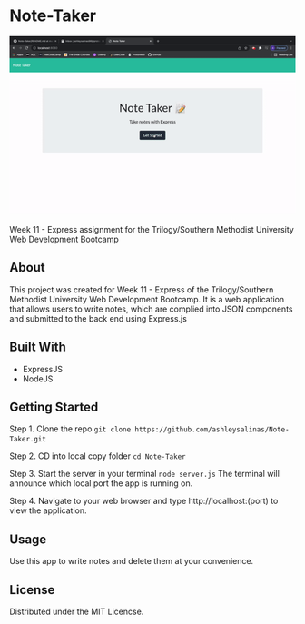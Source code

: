 # Note-Taker

![](note-taker.gif)

Week 11 - Express assignment for the Trilogy/Southern Methodist University Web Development Bootcamp

## About
This project was created for Week 11 - Express of the Trilogy/Southern Methodist University Web Development Bootcamp. It is a web application that allows users to write notes, which are complied into JSON components and submitted to the back end using Express.js

## Built With
* ExpressJS
* NodeJS

## Getting Started
   Step 1. Clone the repo
  ``` git clone https://github.com/ashleysalinas/Note-Taker.git ```
  
  Step 2. CD into local copy folder 
  ``` cd Note-Taker ```
  
  Step 3. Start the server in your terminal
  ``` node server.js ```
    The terminal will announce which local port the app is running on.
  
  Step 4. Navigate to your web browser and type http://localhost:(port) to view the application.
  
  
 ## Usage
 Use this app to write notes and delete them at your convenience.
 
 ## License
 Distributed under the MIT Licencse.
